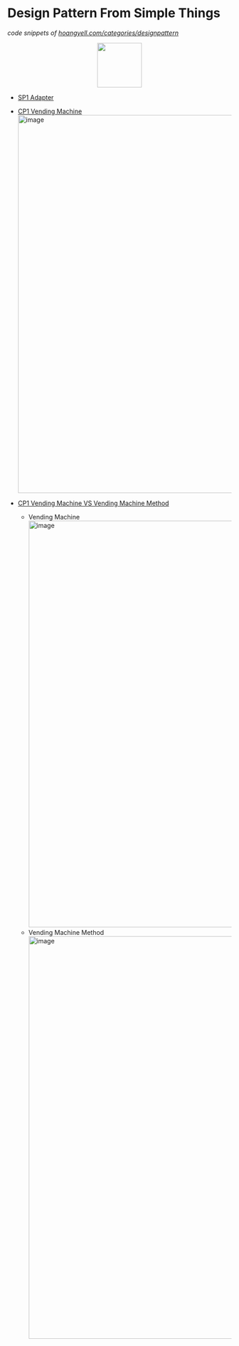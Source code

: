 # Design Pattern From Simple Things

_code snippets of [hoangyell.com/categories/designpattern](https://hoangyell.com/categories/designpattern/)_

<div id="header" align="center">
  <img src="https://i.imgur.com/7NpJX8u.jpg" width="100"/>
</div>

- [SP1 Adapter](https://hoangyell.com/p/sp1-adapter-learn-design-pattern-from-simple-things/)

- [CP1 Vending Machine](https://hoangyell.com/p/cp1-vending-machine-simple-factory-design-pattern-from-simple-things/)
  <img width="849" alt="image" src="https://user-images.githubusercontent.com/7069077/201152775-2ec25d3c-b5a7-4b78-8320-d48dccb59023.png">

- [CP1 Vending Machine VS Vending Machine Method](https://hoangyell.com/p/cp1-vending-machine-vs-vending-machine-method-design-pattern-from-simple-things/)
  - Vending Machine
    <img width="913" alt="image" src="https://user-images.githubusercontent.com/7069077/201276370-20e1642e-67e0-41d5-ad8f-1423ecef5a80.png">
  - Vending Machine Method
    <img width="904" alt="image" src="https://user-images.githubusercontent.com/7069077/201270657-b632575e-6f24-40f2-8b40-d776a0ea879b.png">
